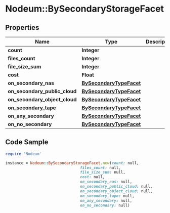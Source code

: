 # Nodeum::BySecondaryStorageFacet

## Properties

Name | Type | Description | Notes
------------ | ------------- | ------------- | -------------
**count** | **Integer** |  | [optional] 
**files_count** | **Integer** |  | [optional] 
**file_size_sum** | **Integer** |  | [optional] 
**cost** | **Float** |  | [optional] 
**on_secondary_nas** | [**BySecondaryTypeFacet**](BySecondaryTypeFacet.md) |  | [optional] 
**on_secondary_public_cloud** | [**BySecondaryTypeFacet**](BySecondaryTypeFacet.md) |  | [optional] 
**on_secondary_object_cloud** | [**BySecondaryTypeFacet**](BySecondaryTypeFacet.md) |  | [optional] 
**on_secondary_tape** | [**BySecondaryTypeFacet**](BySecondaryTypeFacet.md) |  | [optional] 
**on_any_secondary** | [**BySecondaryTypeFacet**](BySecondaryTypeFacet.md) |  | [optional] 
**on_no_secondary** | [**BySecondaryTypeFacet**](BySecondaryTypeFacet.md) |  | [optional] 

## Code Sample

```ruby
require 'Nodeum'

instance = Nodeum::BySecondaryStorageFacet.new(count: null,
                                 files_count: null,
                                 file_size_sum: null,
                                 cost: null,
                                 on_secondary_nas: null,
                                 on_secondary_public_cloud: null,
                                 on_secondary_object_cloud: null,
                                 on_secondary_tape: null,
                                 on_any_secondary: null,
                                 on_no_secondary: null)
```


